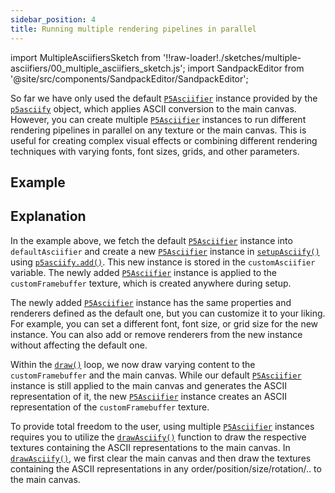 ```yaml
---
sidebar_position: 4
title: Running multiple rendering pipelines in parallel
---
```


import MultipleAsciifiersSketch from '!!raw-loader!./sketches/multiple-asciifiers/00_multiple_asciifiers_sketch.js';
import SandpackEditor from '@site/src/components/SandpackEditor/SandpackEditor';

So far we have only used the default [`P5Asciifier`](../api/classes/P5Asciifier) instance provided by the [`p5asciify`](../api/variables/p5asciify) object, which applies ASCII conversion to the main canvas. However, you can create multiple [`P5Asciifier`](../api/classes/P5Asciifier) instances to run different rendering pipelines in parallel on any texture or the main canvas. This is useful for creating complex visual effects or combining different rendering techniques with varying fonts, font sizes, grids, and other parameters.

## Example

<SandpackEditor
  sketch={MultipleAsciifiersSketch}
  template="static"
/>

## Explanation

In the example above, we fetch the default [`P5Asciifier`](../api/classes/P5Asciifier) instance into `defaultAsciifier` and create a new [`P5Asciifier`](../api/classes/P5Asciifier) instance in [`setupAsciify()`](../api/interfaces/P5AsciifyExtensions#setupasciify) using [`p5asciify.add()`](../api/classes/P5AsciifierManager#add). This new instance is stored in the `customAsciifier` variable. The newly added [`P5Asciifier`](../api/classes/P5Asciifier) instance is applied to the `customFramebuffer` texture, which is created anywhere during setup.

The newly added [`P5Asciifier`](../api/classes/P5Asciifier) instance has the same properties and renderers defined as the default one, but you can customize it to your liking. For example, you can set a different font, font size, or grid size for the new instance. You can also add or remove renderers from the new instance without affecting the default one.

Within the [`draw()`](https://p5js.org/reference/p5/draw/) loop, we now draw varying content to the `customFramebuffer` and the main canvas. While our default [`P5Asciifier`](../api/classes/P5Asciifier) instance is still applied to the main canvas and generates the ASCII representation of it, the new [`P5Asciifier`](../api/classes/P5Asciifier) instance creates an ASCII representation of the `customFramebuffer` texture.

To provide total freedom to the user, using multiple [`P5Asciifier`](../api/classes/P5Asciifier) instances requires you to utilize the [`drawAsciify()`](../api/interfaces/P5AsciifyExtensions#drawasciify) function to draw the respective textures containing the ASCII representations to the main canvas. In [`drawAsciify()`](../api/interfaces/P5AsciifyExtensions#drawasciify), we first clear the main canvas and then draw the textures containing the ASCII representations in any order/position/size/rotation/.. to the main canvas. 